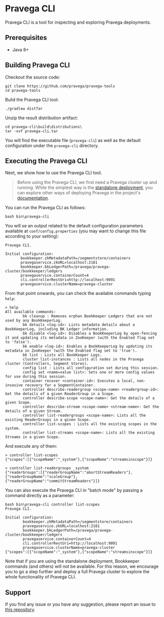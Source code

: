 <!--
Copyright (c) 2017 Dell Inc., or its subsidiaries. All Rights Reserved.

Licensed under the Apache License, Version 2.0 (the "License");
you may not use this file except in compliance with the License.
You may obtain a copy of the License at

    http://www.apache.org/licenses/LICENSE-2.0
-->
# Pravega CLI

Pravega CLI is a tool for inspecting and exploring Pravega deployments.

## Prerequisites

- Java 8+

## Building Pravega CLI

Checkout the source code:

```
git clone https://github.com/pravega/pravega-tools
cd pravega-tools
```

Build the Pravega CLI tool:

```
./gradlew distTar
```

Unzip the result distribution artifact:

```
cd pravega-cli\build\distributions\
tar -xvf pravega-cli.tar
```

You will find the executable file (`pravega-cli`) as well as the default configuration under the
`pravega-cli` directory.

## Executing the Pravega CLI

Next, we show how to use the Pravega CLI tool.

> Before using the Pravega CLI, we first need a Pravega cluster up and running. While the simplest way is the 
[standalone deployment](http://pravega.io/docs/latest/deployment/run-local/), you can explore other ways 
of deploying Pravega in the project's [documentation](http://pravega.io/docs/latest/deployment/deployment/). 

You can run the Pravega CLI as follows:
```
bash bin\pravega-cli
```
You will se an output related to the default configuration parameters available at `conf/config.properties`
(you may want to change this file according to your setting):
```
Pravega CLI.
   
Initial configuration:
       bookkeeper.zkMetadataPath=/segmentstore/containers
       pravegaservice.zkURL=localhost:2181
       bookkeeper.bkLedgerPath=/pravega/pravega-cluster/bookkeeper/ledgers
       pravegaservice.containerCount=4
       cli.controllerRestUri=http://localhost:9091
       pravegaservice.clusterName=pravega-cluster
```
From that point onwards, you can check the available commands typing `help`:
``` 
> help
All available commands:
        bk cleanup : Removes orphan BookKeeper Ledgers that are not used by any BookKeeperLog.
        bk details <log-id>: Lists metadata details about a BookKeeperLog, including BK Ledger information.
        bk disable <log-id>: Disables a BookKeeperLog by open-fencing it and updating its metadata in ZooKeeper (with the Enabled flag set to 'false').
        bk enable <log-id>: Enables a BookKeeperLog by updating its metadata in ZooKeeper (with the Enabled flag set to 'true').
        bk list : Lists all BookKeeper Logs.
        cluster list-instances : Lists all nodes in the Pravega cluster (Controllers, Segment Stores).
        config list : Lists all configuration set during this session.
        config set <name=value list>: Sets one or more config values for use during this session.
        container recover <container-id>: Executes a local, non-invasive recovery for a SegmentContainer.
        controller describe-readergroup <scope-name> <readergroup-id>: Get the details of a given ReaderGroup in a Scope.
        controller describe-scope <scope-name>: Get the details of a given Scope.
        controller describe-stream <scope-name> <stream-name>: Get the details of a given Stream.
        controller list-readergroups <scope-name>: Lists all the existing ReaderGroups in a given Scope.
        controller list-scopes : Lists all the existing scopes in the system.
        controller list-streams <scope-name>: Lists all the existing Streams in a given Scope.
```
And execute any of them:
```
> controller list-scopes
{"scopes":[{"scopeName":"_system"},{"scopeName":"streamsinscope"}]}

> controller list-readergroups _system
{"readerGroups":[{"readerGroupName":"abortStreamReaders"},{"readerGroupName":"scaleGroup"},{"readerGroupName":"commitStreamReaders"}]}
```

You can also execute the Pravega CLI in "batch mode" by passing a command directly as a parameter:
```
bash bin\pravega-cli controller list-scopes
Pravega CLI.

Initial configuration:
        bookkeeper.zkMetadataPath=/segmentstore/containers
        pravegaservice.zkURL=localhost:2181
        bookkeeper.bkLedgerPath=/pravega/pravega-cluster/bookkeeper/ledgers
        pravegaservice.containerCount=4
        cli.controllerRestUri=http://localhost:9091
        pravegaservice.clusterName=pravega-cluster
{"scopes":[{"scopeName":"_system"},{"scopeName":"streamsinscope"}]}
```

Note that if you are using the standalone deployment, Bookkeeper commands (and others) will not be 
available. For this reason, we encourage you to go a step further and deploy a full Pravega cluster to 
explore the whole functionality of Pravega CLI.

## Support
If you find any issue or you have any suggestion, please report an issue to [this repository](https://github.com/pravega/pravega-tools/issues).